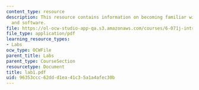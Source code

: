 ```yaml
---
content_type: resource
description: This resource contains information on becoming familiar with the hardware
  and software.
file: https://ol-ocw-studio-app-qa.s3.amazonaws.com/courses/6-071j-introduction-to-electronics-signals-and-measurement-spring-2006/96353ccc62ddd1ea41c35a1a4afec30b_lab1.pdf
file_type: application/pdf
learning_resource_types:
- Labs
ocw_type: OCWFile
parent_title: Labs
parent_type: CourseSection
resourcetype: Document
title: lab1.pdf
uid: 96353ccc-62dd-d1ea-41c3-5a1a4afec30b
---
```

